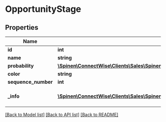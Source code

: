 # OpportunityStage

## Properties
Name | Type | Description | Notes
------------ | ------------- | ------------- | -------------
**id** | **int** |  | [optional] 
**name** | **string** |  | 
**probability** | [**\Spinen\ConnectWise\Clients\Sales\Spinen\ConnectWise\Clients\Sales\Model\OpportunityProbabilityReference**](OpportunityProbabilityReference.md) |  | [optional] 
**color** | **string** |  | [optional] 
**sequence_number** | **int** |  | [optional] 
**_info** | [**\Spinen\ConnectWise\Clients\Sales\Spinen\ConnectWise\Clients\Sales\Model\Metadata**](Metadata.md) | Metadata of the entity | [optional] 

[[Back to Model list]](../README.md#documentation-for-models) [[Back to API list]](../README.md#documentation-for-api-endpoints) [[Back to README]](../README.md)


